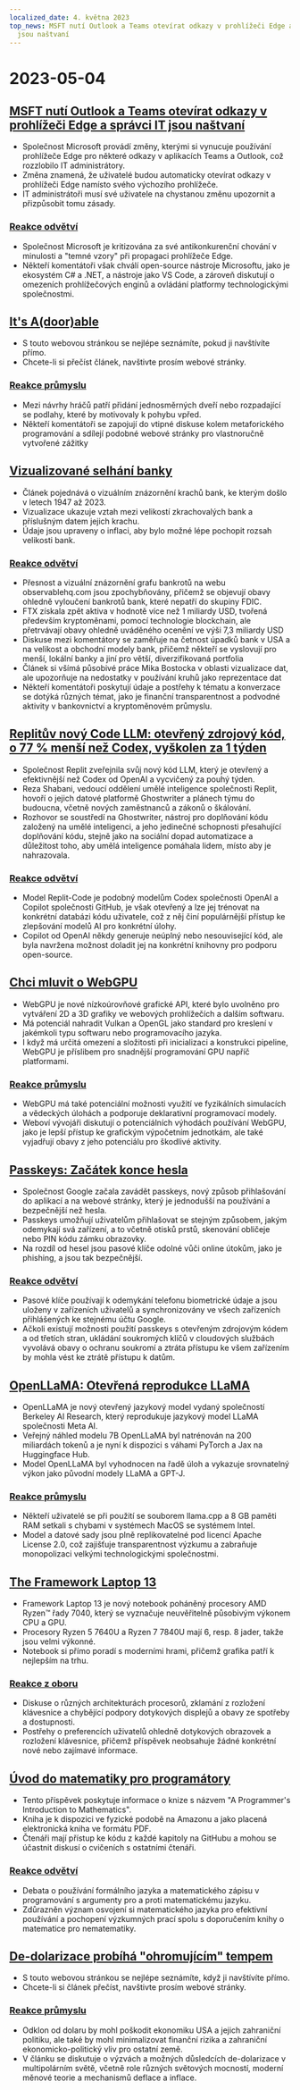 ```yaml
---
localized_date: 4. května 2023
top_news: MSFT nutí Outlook a Teams otevírat odkazy v prohlížeči Edge a správci IT
  jsou naštvaní
---
```


# 2023-05-04

## [MSFT nutí Outlook a Teams otevírat odkazy v prohlížeči Edge a správci IT jsou naštvaní](https://www.theverge.com/2023/5/3/23709297/microsoft-edge-force-outlook-teams-web-links-open)

- Společnost Microsoft provádí změny, kterými si vynucuje používání prohlížeče Edge pro některé odkazy v aplikacích Teams a Outlook, což rozzlobilo IT administrátory.
- Změna znamená, že uživatelé budou automaticky otevírat odkazy v prohlížeči Edge namísto svého výchozího prohlížeče.
- IT administrátoři musí své uživatele na chystanou změnu upozornit a přizpůsobit tomu zásady.

### [Reakce odvětví](http://news.ycombinator.com/item?id=35800158)

- Společnost Microsoft je kritizována za své antikonkurenční chování v minulosti a "temné vzory" při propagaci prohlížeče Edge.
- Někteří komentátoři však chválí open-source nástroje Microsoftu, jako je ekosystém C# a .NET, a nástroje jako VS Code, a zároveň diskutují o omezeních prohlížečových enginů a ovládání platformy technologickými společnostmi.

## [It's A(door)able](https://ncase.me/door/)

- S touto webovou stránkou se nejlépe seznámíte, pokud ji navštívíte přímo.
- Chcete-li si přečíst článek, navštivte prosím webové stránky.

### [Reakce průmyslu](http://news.ycombinator.com/item?id=35800492)

- Mezi návrhy hráčů patří přidání jednosměrných dveří nebo rozpadající se podlahy, které by motivovaly k pohybu vpřed.
- Někteří komentátoři se zapojují do vtipné diskuse kolem metaforického programování a sdílejí podobné webové stránky pro vlastnoručně vytvořené zážitky

## [Vizualizované selhání banky](https://observablehq.com/@mbostock/bank-failures)

- Článek pojednává o vizuálním znázornění krachů bank, ke kterým došlo v letech 1947 až 2023.
- Vizualizace ukazuje vztah mezi velikostí zkrachovalých bank a příslušným datem jejich krachu.
- Údaje jsou upraveny o inflaci, aby bylo možné lépe pochopit rozsah velikosti bank.

### [Reakce odvětví](http://news.ycombinator.com/item?id=35795975)

- Přesnost a vizuální znázornění grafu bankrotů na webu observablehq.com jsou zpochybňovány, přičemž se objevují obavy ohledně vyloučení bankrotů bank, které nepatří do skupiny FDIC.
- FTX získala zpět aktiva v hodnotě více než 1 miliardy USD, tvořená především kryptoměnami, pomocí technologie blockchain, ale přetrvávají obavy ohledně uváděného ocenění ve výši 7,3 miliardy USD
- Diskuse mezi komentátory se zaměřuje na četnost úpadků bank v USA a na velikost a obchodní modely bank, přičemž někteří se vyslovují pro menší, lokální banky a jiní pro větší, diverzifikovaná portfolia
- Článek si všímá působivé práce Mika Bostocka v oblasti vizualizace dat, ale upozorňuje na nedostatky v používání kruhů jako reprezentace dat
- Někteří komentátoři poskytují údaje a postřehy k tématu a konverzace se dotýká různých témat, jako je finanční transparentnost a podvodné aktivity v bankovnictví a kryptoměnovém průmyslu.

## [Replitův nový Code LLM: otevřený zdrojový kód, o 77 % menší než Codex, vyškolen za 1 týden](https://www.latent.space/p/reza-shabani#details)

- Společnost Replit zveřejnila svůj nový kód LLM, který je otevřený a efektivnější než Codex od OpenAI a vycvičený za pouhý týden.
- Reza Shabani, vedoucí oddělení umělé inteligence společnosti Replit, hovoří o jejich datové platformě Ghostwriter a plánech týmu do budoucna, včetně nových zaměstnanců a zákonů o škálování.
- Rozhovor se soustředí na Ghostwriter, nástroj pro doplňování kódu založený na umělé inteligenci, a jeho jedinečné schopnosti přesahující doplňování kódu, stejně jako na sociální dopad automatizace a důležitost toho, aby umělá inteligence pomáhala lidem, místo aby je nahrazovala.

### [Reakce odvětví](http://news.ycombinator.com/item?id=35803435)

- Model Replit-Code je podobný modelům Codex společnosti OpenAI a Copilot společnosti GitHub, je však otevřený a lze jej trénovat na konkrétní databázi kódu uživatele, což z něj činí populárnější přístup ke zlepšování modelů AI pro konkrétní úlohy.
- Copilot od OpenAI někdy generuje neúplný nebo nesouvisející kód, ale byla navržena možnost doladit jej na konkrétní knihovny pro podporu open-source.

## [Chci mluvit o WebGPU](https://cohost.org/mcc/post/1406157-i-want-to-talk-about-webgpu)

- WebGPU je nové nízkoúrovňové grafické API, které bylo uvolněno pro vytváření 2D a 3D grafiky ve webových prohlížečích a dalším softwaru.
- Má potenciál nahradit Vulkan a OpenGL jako standard pro kreslení v jakémkoli typu softwaru nebo programovacího jazyka.
- I když má určitá omezení a složitosti při inicializaci a konstrukci pipeline, WebGPU je příslibem pro snadnější programování GPU napříč platformami.

### [Reakce průmyslu](http://news.ycombinator.com/item?id=35800988)

- WebGPU má také potenciální možnosti využití ve fyzikálních simulacích a vědeckých úlohách a podporuje deklarativní programovací modely.
- Weboví vývojáři diskutují o potenciálních výhodách používání WebGPU, jako je lepší přístup ke grafickým výpočetním jednotkám, ale také vyjadřují obavy z jeho potenciálu pro škodlivé aktivity.

## [Passkeys: Začátek konce hesla](https://blog.google/technology/safety-security/the-beginning-of-the-end-of-the-password/)

- Společnost Google začala zavádět passkeys, nový způsob přihlašování do aplikací a na webové stránky, který je jednodušší na používání a bezpečnější než hesla.
- Passkeys umožňují uživatelům přihlašovat se stejným způsobem, jakým odemykají svá zařízení, a to včetně otisků prstů, skenování obličeje nebo PIN kódu zámku obrazovky.
- Na rozdíl od hesel jsou pasové klíče odolné vůči online útokům, jako je phishing, a jsou tak bezpečnější.

### [Reakce odvětví](http://news.ycombinator.com/item?id=35801392)

- Pasové klíče používají k odemykání telefonu biometrické údaje a jsou uloženy v zařízeních uživatelů a synchronizovány ve všech zařízeních přihlášených ke stejnému účtu Google.
- Ačkoli existují možnosti použití passkeys s otevřeným zdrojovým kódem a od třetích stran, ukládání soukromých klíčů v cloudových službách vyvolává obavy o ochranu soukromí a ztráta přístupu ke všem zařízením by mohla vést ke ztrátě přístupu k datům.

## [OpenLLaMA: Otevřená reprodukce LLaMA](https://github.com/openlm-research/open_llama)

- OpenLLaMA je nový otevřený jazykový model vydaný společností Berkeley AI Research, který reprodukuje jazykový model LLaMA společnosti Meta AI.
- Veřejný náhled modelu 7B OpenLLaMA byl natrénován na 200 miliardách tokenů a je nyní k dispozici s váhami PyTorch a Jax na Huggingface Hub.
- Model OpenLLaMA byl vyhodnocen na řadě úloh a vykazuje srovnatelný výkon jako původní modely LLaMA a GPT-J.

### [Reakce průmyslu](http://news.ycombinator.com/item?id=35798888)

- Někteří uživatelé se při použití se souborem llama.cpp a 8 GB paměti RAM setkali s chybami v systémech MacOS se systémem Intel.
- Model a datové sady jsou plně replikovatelné pod licencí Apache License 2.0, což zajišťuje transparentnost výzkumu a zabraňuje monopolizaci velkými technologickými společnostmi.

## [The Framework Laptop 13](https://frame.work/blog/announcing-the-framework-laptop-13-powered-by-amd-ryzen)

- Framework Laptop 13 je nový notebook poháněný procesory AMD Ryzen™ řady 7040, který se vyznačuje neuvěřitelně působivým výkonem CPU a GPU.
- Procesory Ryzen 5 7640U a Ryzen 7 7840U mají 6, resp. 8 jader, takže jsou velmi výkonné.
- Notebook si přímo poradí s moderními hrami, přičemž grafika patří k nejlepším na trhu.

### [Reakce z oboru](http://news.ycombinator.com/item?id=35802210)

- Diskuse o různých architekturách procesorů, zklamání z rozložení klávesnice a chybějící podpory dotykových displejů a obavy ze spotřeby a dostupnosti.
- Postřehy o preferencích uživatelů ohledně dotykových obrazovek a rozložení klávesnice, přičemž příspěvek neobsahuje žádné konkrétní nové nebo zajímavé informace.

## [Úvod do matematiky pro programátory](https://pimbook.org)

- Tento příspěvek poskytuje informace o knize s názvem "A Programmer's Introduction to Mathematics".
- Kniha je k dispozici ve fyzické podobě na Amazonu a jako placená elektronická kniha ve formátu PDF.
- Čtenáři mají přístup ke kódu z každé kapitoly na GitHubu a mohou se účastnit diskusí o cvičeních s ostatními čtenáři.

### [Reakce odvětví](http://news.ycombinator.com/item?id=35800136)

- Debata o používání formálního jazyka a matematického zápisu v programování s argumenty pro a proti matematickému jazyku.
- Zdůrazněn význam osvojení si matematického jazyka pro efektivní používání a pochopení výzkumných prací spolu s doporučením knihy o matematice pro nematematiky.

## [De-dolarizace probíhá "ohromujícím" tempem](https://www.bloomberg.com/news/articles/2023-04-18/de-dollarization-is-happening-at-a-stunning-pace-jen-says)

- S touto webovou stránkou se nejlépe seznámíte, když ji navštívíte přímo.
- Chcete-li si článek přečíst, navštivte prosím webové stránky.

### [Reakce průmyslu](http://news.ycombinator.com/item?id=35796915)

- Odklon od dolaru by mohl poškodit ekonomiku USA a jejich zahraniční politiku, ale také by mohl minimalizovat finanční rizika a zahraniční ekonomicko-politický vliv pro ostatní země.
- V článku se diskutuje o výzvách a možných důsledcích de-dolarizace v multipolárním světě, včetně role různých světových mocností, moderní měnové teorie a mechanismů deflace a inflace.
